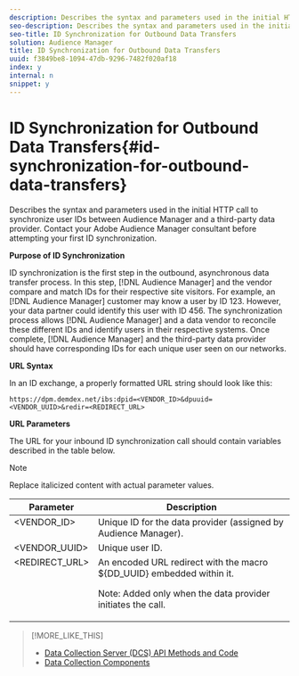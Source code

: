 ```yaml
---
description: Describes the syntax and parameters used in the initial HTTP call to synchronize user IDs between Audience Manager and a third-party data provider. Contact your Adobe Audience Manager consultant before attempting your first ID synchronization.
seo-description: Describes the syntax and parameters used in the initial HTTP call to synchronize user IDs between Audience Manager and a third-party data provider. Contact your Adobe Audience Manager consultant before attempting your first ID synchronization.
seo-title: ID Synchronization for Outbound Data Transfers
solution: Audience Manager
title: ID Synchronization for Outbound Data Transfers
uuid: f3849be8-1094-47db-9296-7482f020af18
index: y
internal: n
snippet: y
---
```


# ID Synchronization for Outbound Data Transfers{#id-synchronization-for-outbound-data-transfers}

Describes the syntax and parameters used in the initial HTTP call to synchronize user IDs between Audience Manager and a third-party data provider. Contact your Adobe Audience Manager consultant before attempting your first ID synchronization.

<!-- 

c_id_sync_out.xml

 -->

**Purpose of ID Synchronization**

ID synchronization is the first step in the outbound, asynchronous data transfer process. In this step, [!DNL Audience Manager] and the vendor compare and match IDs for their respective site visitors. For example, an [!DNL Audience Manager] customer may know a user by ID 123. However, your data partner could identify this user with ID 456. The synchronization process allows [!DNL Audience Manager] and a data vendor to reconcile these different IDs and identify users in their respective systems. Once complete, [!DNL Audience Manager] and the third-party data provider should have corresponding IDs for each unique user seen on our networks.

**URL Syntax**

In an ID exchange, a properly formatted URL string should look like this: 

```
https://dpm.demdex.net/ibs:dpid=<VENDOR_ID>&dpuuid=<VENDOR_UUID>&redir=<REDIRECT_URL>
```

**URL Parameters**

The URL for your inbound ID synchronization call should contain variables described in the table below. 

>[!NOTE]
>
>Replace italicized content with actual parameter values.

<table id="table_EB9F4246E2A34ABB8ED06EA458EB186F"> 
 <thead> 
  <tr> 
   <th colname="col1" class="entry"> Parameter </th> 
   <th colname="col2" class="entry"> Description </th> 
  </tr> 
 </thead>
 <tbody> 
  <tr valign="top"> 
   <td colname="col1"> <span class="codeph"> <span class="varname"> &lt;VENDOR_ID&gt;</span> </span> </td> 
   <td colname="col2">Unique ID for the data provider (assigned by <span class="keyword"> Audience Manager</span>). </td> 
  </tr> 
  <tr valign="top"> 
   <td colname="col1"> <span class="codeph"> <span class="varname"> &lt;VENDOR_UUID&gt;</span> </span> </td> 
   <td colname="col2"> Unique user ID. </td> 
  </tr> 
  <tr valign="top"> 
   <td colname="col1"> <span class="codeph"> <span class="varname"> &lt;REDIRECT_URL&gt;</span> </span> </td> 
   <td colname="col2">An encoded URL redirect with the macro <span class="codeph"> ${DD_UUID}</span> embedded within it. <p>Note:  Added only when the data provider initiates the call. </p> </td> 
  </tr> 
 </tbody> 
</table>

>[!MORE_LIKE_THIS]
>
>* [Data Collection Server (DCS) API Methods and Code](../../c-api/dcs-intro/dcs-event-calls.md)
>* [Data Collection Components](../../reference/system-components/components-data-collection.md#concept_66CFFEBF5E8B41ED94082D562A93506E)
